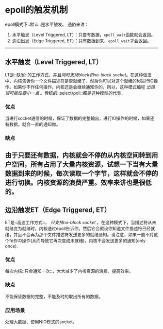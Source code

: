 # epoll的触发机制
epoll模式下::默认::是水平触发。
通俗来讲：
1. 水平触发（Level Triggered, LT）：只要有数据，`epoll_wait`函数就会返回。
2. 边沿出发（Edge Triggered, ET）：只有数据到来，`epoll_wait`才会返回。
---- 
## 水平触发（Level Triggered, LT）
LT是::缺省::的工作方式，并且*同时支持block和no-block socket*。在这种做法中，内核告诉你一个文件描述符是否就绪了，然后你可以对这个就绪的fd进行IO操作。如果你不作任何操作，内核还是会继续通知你的，所以，这种模式编程 _出错误可能性要小一点_ 。传统的::select/poll::都是这种模型的代表．
### 优点
当进行socket通信的时候，保证了数据的完整输出，进行IO操作的时候，如果还有数据，就会一直的通知你。
### 缺点
由于只要还有数据，内核就会不停的从内核空间转到用户空间，所有占用了大量内核资源，试想一下当有大量数据到来的时候，每次读取一个字节，这样就会不停的进行切换。内核资源的浪费严重。效率来讲也是很低的。
---
## 边沿触发ET（Edge Triggered, ET）
ET是::高速工作方式::， _只支持no-block socket_ 。在这种模式下，当描述符从未就绪变为就绪时，内核通过epoll告诉你。然后它会假设你知道文件描述符已经就绪，并且不会再为那个文件描述符发送更多的就绪通知。请注意，如果一直不对这个fd作IO操作(从而导致它再次变成未就绪)，内核不会发送更多的通知(only once).
### 优点
每次内核::只会通知一次::，大大减少了内核资源的浪费，提高效率。
### 缺点
不能保证数据的完整，不能及时的取出所有的数据。
### 应用场景
处理大数据、使用NIO模式的socket。